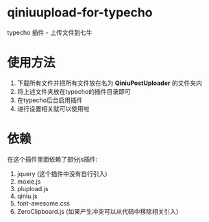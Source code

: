 # qiniuupload-for-typecho
typecho 插件 - 上传文件到七牛

# 使用方法
1. 下载所有文件并把所有文件放在名为 **QiniuPostUploader** 的文件夹内
2. 将上述文件夹放在typecho的插件目录即可
3. 在typecho后台启用插件
4. 进行设置相关就可以使用啦

# 依赖
在这个插件里面依赖了部分js插件:

1. jquery (这个插件中没有自行引入)
2. moxie.js
3. plupload.js
4. qiniu.js
5. font-awesome.css
6. ZeroClipboard.js
(如果产生冲突可以从代码中移除相关引入)
